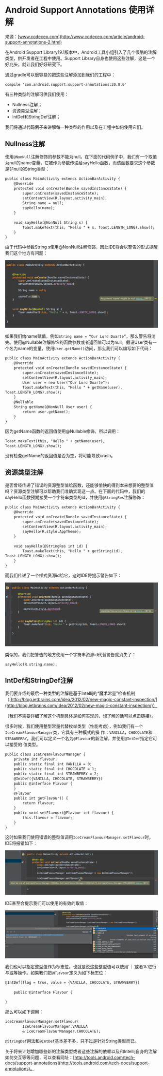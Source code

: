 # Android Support Annotations 使用详解

来源：[www.codeceo.com](http://www.codeceo.com/article/android-support-annotations-2.html)

在Android Support Library19.1版本中，Android工具小组引入了几个很酷的注解类型，供开发者在工程中使用。Support Library自身也使用这些注解，这是一个好兆头。就让我们好好研究下。

通过gradle可以很容易的把这些注解添加到我们的工程中：

```
compile 'com.android.support:support-annotations:20.0.0'
```

有三种类型的注解可供我们使用：

* Nullness注解；
* 资源类型注解；
* IntDef和StringDef注解；

我们将通过代码例子来讲解每一种类型的作用以及在工程中如何使用它们。

## Nullness注解

使用`@NonNull`注解修饰的参数不能为null。在下面的代码例子中，我们有一个取值为null的name变量，它被作为参数传递给sayHello函数，而该函数要求这个参数是非null的String类型：

```
public class MainActivity extends ActionBarActivity {
    @Override
    protected void onCreate(Bundle savedInstanceState) {
        super.onCreate(savedInstanceState);
        setContentView(R.layout.activity_main);
        String name = null;
        sayHello(name);
    }

    void sayHello(@NonNull String s) {
        Toast.makeText(this, "Hello " + s, Toast.LENGTH_LONG).show();
    }
}
```

由于代码中参数String s使用@NonNull注解修饰，因此IDE将会以警告的形式提醒我们这个地方有问题：

![](android-support-annotation-1.png)

如果我们给name赋值，例如`String name = “Our Lord Duarte”`，那么警告将消失。使用@Nullable注解修饰的函数参数或者返回值可以为null。假设User类有一个名为name的变量，使用`User.getName()`访问，那么我们可以编写如下代码：

```
public class MainActivity extends ActionBarActivity {
    @Override
    protected void onCreate(Bundle savedInstanceState) {
        super.onCreate(savedInstanceState);
        setContentView(R.layout.activity_main);
        User user = new User("Our Lord Duarte");
        Toast.makeText(this, "Hello " + getName(user), Toast.LENGTH_LONG).show();
    }
    @Nullable
    String getName(@NonNull User user) {
        return user.getName();
    }
}
```

因为getName函数的返回值使用@Nullable修饰，所以调用：

```
Toast.makeText(this, "Hello " + getName(user), Toast.LENGTH_LONG).show();
```

没有检查getName的返回值是否为空，将可能导致crash。

## 资源类型注解

是否曾经传递了错误的资源整型值给函数，还能够愉快的得到本来想要的整型值吗？资源类型注解可以帮助我们准确实现这一点。在下面的代码中，我们的sayHello函数预期接受一个字符串类型的id，并使用`@StringRes`注解修饰：

```
public class MainActivity extends ActionBarActivity {
    @Override
    protected void onCreate(Bundle savedInstanceState) {
        super.onCreate(savedInstanceState);
        setContentView(R.layout.activity_main);
        sayHello(R.style.AppTheme);
    }

    void sayHello(@StringRes int id) {
        Toast.makeText(this, "Hello " + getString(id), Toast.LENGTH_LONG).show();
    }
}
```

而我们传递了一个样式资源id给它，这时IDE将提示警告如下：

![](android-support-annotation-2.png)

类似的，我们把警告的地方使用一个字符串资源id代替警告就消失了：

```
sayHello(R.string.name);
```

## IntDef和StringDef注解

我们要介绍的最后一种类型的注解是基于Intellij的“魔术常量”检查机制（[http://blog.jetbrains.com/idea/2012/02/new-magic-constant-inspection/](http://blog.jetbrains.com/idea/2012/02/new-magic-constant-inspection/)）

（我们不需要详细了解这个机制具体是如何实现的，想了解的话可以点击链接）。

很多时候，我们使用整型常量代替枚举类型（性能考虑），例如我们有一个`IceCreamFlavourManager`类，它具有三种模式的操 作：`VANILLA`，`CHOCOLATE`和`STRAWBERRY`。我们可以定义一个名为`@Flavour`的新注解，并使用`@IntDef`指定它可以接受的 值类型。

```
public class IceCreamFlavourManager {
    private int flavour;
    public static final int VANILLA = 0;
    public static final int CHOCOLATE = 1;
    public static final int STRAWBERRY = 2;
    @IntDef({VANILLA, CHOCOLATE, STRAWBERRY})
    public @interface Flavour {
    }
    @Flavour
    public int getFlavour() {
        return flavour;
    }
    public void setFlavour(@Flavour int flavour) {
        this.flavour = flavour;
    }
}
```

这时如果我们使用错误的整型值调用`IceCreamFlavourManager.setFlavour`时，IDE将报错如下：

![](android-support-annotation-3.png)

IDE甚至会提示我们可以使用的有效的取值：

![](android-support-annotation-4.png)

我们也可以指定整型值作为标志位，也就是说这些整型值可以使用’｜’或者’&’进行与或等操作。如果我们把`@Flavour`定义为如下标志位：

```
@IntDef(flag = true, value = {VANILLA, CHOCOLATE, STRAWBERRY})

    public @interface Flavour {

}
```

那么可以如下调用：

```
iceCreamFlavourManager.setFlavour(
		IceCreamFlavourManager.VANILLA 
		& IceCreamFlavourManager.CHOCOLATE);
```

`@StringDef`用法和`@IntDef`基本差不多，只不过是针对String类型而已。

关于将来计划增加哪些新的注解类型或者这些注解的依赖以及和Intellij自身的注解如何交互等等问题，可以查看网址：[http://tools.android.com/tech-docs/support-annotations](http://tools.android.com/tech-docs/support-annotations)。